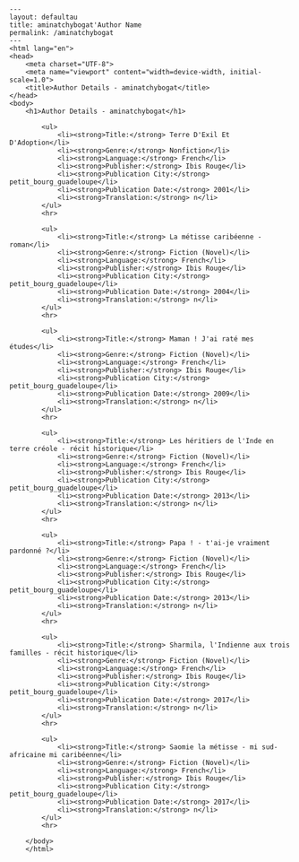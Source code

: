 
    ---
    layout: defaultau
    title: aminatchybogat'Author Name 
    permalink: /aminatchybogat
    ---
    <html lang="en">
    <head>
        <meta charset="UTF-8">
        <meta name="viewport" content="width=device-width, initial-scale=1.0">
        <title>Author Details - aminatchybogat</title>
    </head>
    <body>
        <h1>Author Details - aminatchybogat</h1>
        
            <ul>
                <li><strong>Title:</strong> Terre D'Exil Et D'Adoption</li>
                <li><strong>Genre:</strong> Nonfiction</li>
                <li><strong>Language:</strong> French</li>
                <li><strong>Publisher:</strong> Ibis Rouge</li>
                <li><strong>Publication City:</strong> petit_bourg_guadeloupe</li>
                <li><strong>Publication Date:</strong> 2001</li>
                <li><strong>Translation:</strong> n</li>
            </ul>
            <hr>
            
            <ul>
                <li><strong>Title:</strong> La métisse caribéenne - roman</li>
                <li><strong>Genre:</strong> Fiction (Novel)</li>
                <li><strong>Language:</strong> French</li>
                <li><strong>Publisher:</strong> Ibis Rouge</li>
                <li><strong>Publication City:</strong> petit_bourg_guadeloupe</li>
                <li><strong>Publication Date:</strong> 2004</li>
                <li><strong>Translation:</strong> n</li>
            </ul>
            <hr>
            
            <ul>
                <li><strong>Title:</strong> Maman ! J'ai raté mes études</li>
                <li><strong>Genre:</strong> Fiction (Novel)</li>
                <li><strong>Language:</strong> French</li>
                <li><strong>Publisher:</strong> Ibis Rouge</li>
                <li><strong>Publication City:</strong> petit_bourg_guadeloupe</li>
                <li><strong>Publication Date:</strong> 2009</li>
                <li><strong>Translation:</strong> n</li>
            </ul>
            <hr>
            
            <ul>
                <li><strong>Title:</strong> Les héritiers de l'Inde en terre créole - récit historique</li>
                <li><strong>Genre:</strong> Fiction (Novel)</li>
                <li><strong>Language:</strong> French</li>
                <li><strong>Publisher:</strong> Ibis Rouge</li>
                <li><strong>Publication City:</strong> petit_bourg_guadeloupe</li>
                <li><strong>Publication Date:</strong> 2013</li>
                <li><strong>Translation:</strong> n</li>
            </ul>
            <hr>
            
            <ul>
                <li><strong>Title:</strong> Papa ! - t'ai-je vraiment pardonné ?</li>
                <li><strong>Genre:</strong> Fiction (Novel)</li>
                <li><strong>Language:</strong> French</li>
                <li><strong>Publisher:</strong> Ibis Rouge</li>
                <li><strong>Publication City:</strong> petit_bourg_guadeloupe</li>
                <li><strong>Publication Date:</strong> 2013</li>
                <li><strong>Translation:</strong> n</li>
            </ul>
            <hr>
            
            <ul>
                <li><strong>Title:</strong> Sharmila, l'Indienne aux trois familles - récit historique</li>
                <li><strong>Genre:</strong> Fiction (Novel)</li>
                <li><strong>Language:</strong> French</li>
                <li><strong>Publisher:</strong> Ibis Rouge</li>
                <li><strong>Publication City:</strong> petit_bourg_guadeloupe</li>
                <li><strong>Publication Date:</strong> 2017</li>
                <li><strong>Translation:</strong> n</li>
            </ul>
            <hr>
            
            <ul>
                <li><strong>Title:</strong> Saomie la métisse - mi sud-africaine mi caribéenne</li>
                <li><strong>Genre:</strong> Fiction (Novel)</li>
                <li><strong>Language:</strong> French</li>
                <li><strong>Publisher:</strong> Ibis Rouge</li>
                <li><strong>Publication City:</strong> petit_bourg_guadeloupe</li>
                <li><strong>Publication Date:</strong> 2017</li>
                <li><strong>Translation:</strong> n</li>
            </ul>
            <hr>
            
        </body>
        </html>
        